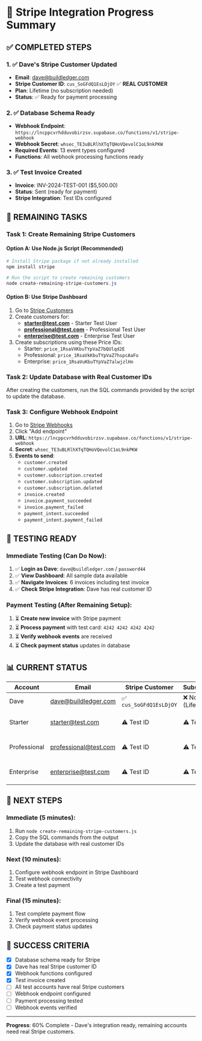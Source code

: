 # 🎯 Stripe Integration Progress Summary

## ✅ **COMPLETED STEPS**

### 1. ✅ Dave's Stripe Customer Updated
- **Email**: dave@buildledger.com
- **Stripe Customer ID**: `cus_SoGFdQ1EsLDjOY` ✅ **REAL CUSTOMER**
- **Plan**: Lifetime (no subscription needed)
- **Status**: ✅ Ready for payment processing

### 2. ✅ Database Schema Ready
- **Webhook Endpoint**: `https://lncppcvrhdduvobirzsv.supabase.co/functions/v1/stripe-webhook`
- **Webhook Secret**: `whsec_TE3uBLRlhXTqTQHoVQevolC1oL9nkPKW`
- **Required Events**: 13 event types configured
- **Functions**: All webhook processing functions ready

### 3. ✅ Test Invoice Created
- **Invoice**: INV-2024-TEST-001 ($5,500.00)
- **Status**: Sent (ready for payment)
- **Stripe Integration**: Test IDs configured

## 🔄 **REMAINING TASKS**

### **Task 1: Create Remaining Stripe Customers**

#### **Option A: Use Node.js Script (Recommended)**
```powershell
# Install Stripe package if not already installed
npm install stripe

# Run the script to create remaining customers
node create-remaining-stripe-customers.js
```

#### **Option B: Use Stripe Dashboard**
1. Go to [Stripe Customers](https://dashboard.stripe.com/customers)
2. Create customers for:
   - **starter@test.com** - Starter Test User
   - **professional@test.com** - Professional Test User
   - **enterprise@test.com** - Enterprise Test User
3. Create subscriptions using these Price IDs:
   - Starter: `price_1RsaVXKbuTYpVaZ7bQUlqd2E`
   - Professional: `price_1RsaVkKbuTYpVaZ7hspcAaFo`
   - Enterprise: `price_1RsaVuKbuTYpVaZ7alwjzlHn`

### **Task 2: Update Database with Real Customer IDs**

After creating the customers, run the SQL commands provided by the script to update the database.

### **Task 3: Configure Webhook Endpoint**

1. Go to [Stripe Webhooks](https://dashboard.stripe.com/webhooks)
2. Click "Add endpoint"
3. **URL**: `https://lncppcvrhdduvobirzsv.supabase.co/functions/v1/stripe-webhook`
4. **Secret**: `whsec_TE3uBLRlhXTqTQHoVQevolC1oL9nkPKW`
5. **Events to send**:
   - `customer.created`
   - `customer.updated`
   - `customer.subscription.created`
   - `customer.subscription.updated`
   - `customer.subscription.deleted`
   - `invoice.created`
   - `invoice.payment_succeeded`
   - `invoice.payment_failed`
   - `payment_intent.succeeded`
   - `payment_intent.payment_failed`

## 🧪 **TESTING READY**

### **Immediate Testing (Can Do Now):**
1. ✅ **Login as Dave**: `dave@buildledger.com` / `password44`
2. ✅ **View Dashboard**: All sample data available
3. ✅ **Navigate Invoices**: 6 invoices including test invoice
4. ✅ **Check Stripe Integration**: Dave has real customer ID

### **Payment Testing (After Remaining Setup):**
1. ⏳ **Create new invoice** with Stripe payment
2. ⏳ **Process payment** with test card: `4242 4242 4242 4242`
3. ⏳ **Verify webhook events** are received
4. ⏳ **Check payment status** updates in database

## 📊 **CURRENT STATUS**

| Account | Email | Stripe Customer | Subscription | Status |
|---------|-------|-----------------|--------------|--------|
| Dave | dave@buildledger.com | ✅ `cus_SoGFdQ1EsLDjOY` | ❌ None (Lifetime) | Ready |
| Starter | starter@test.com | ⚠️ Test ID | ⚠️ Test ID | Needs Real Customer |
| Professional | professional@test.com | ⚠️ Test ID | ⚠️ Test ID | Needs Real Customer |
| Enterprise | enterprise@test.com | ⚠️ Test ID | ⚠️ Test ID | Needs Real Customer |

## 🚀 **NEXT STEPS**

### **Immediate (5 minutes):**
1. Run `node create-remaining-stripe-customers.js`
2. Copy the SQL commands from the output
3. Update the database with real customer IDs

### **Next (10 minutes):**
1. Configure webhook endpoint in Stripe Dashboard
2. Test webhook connectivity
3. Create a test payment

### **Final (15 minutes):**
1. Test complete payment flow
2. Verify webhook event processing
3. Check payment status updates

## 🎯 **SUCCESS CRITERIA**

- [x] Database schema ready for Stripe
- [x] Dave has real Stripe customer ID
- [x] Webhook functions configured
- [x] Test invoice created
- [ ] All test accounts have real Stripe customers
- [ ] Webhook endpoint configured
- [ ] Payment processing tested
- [ ] Webhook events verified

---

**Progress**: 60% Complete - Dave's integration ready, remaining accounts need real Stripe customers. 